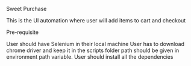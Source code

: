 Sweet Purchase

This is the UI automation where user will add items to cart and checkout

Pre-requisite


User should have Selenium in their local machine
User has to download chrome driver and keep it in the scripts folder
path should be given in environment path variable.
User should install all the dependencies
